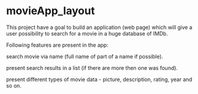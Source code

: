 # movieApp_layout
This project have a goal to build an application (web page) which will give a user possibility to search for a movie in a huge database of IMDb.

Following features are present in the app:

search movie via name (full name of part of a name if possible).

present search results in a list (if there are more then one was found).

present different types of movie data - picture, description, rating, year and so on.
